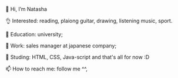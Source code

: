 💁 Hi, I’m Natasha

👌 Interested: reading, plaiong guitar, drawing, listening music, sport.

💪 Education: university;

👊 Work: sales manager at japanese company;

😤 Studing: HTML, CSS, Java-script and that's all for now :D 

📫 How to reach me:  follow me ^^,

<!---
Nattyme/Nattyme is a ✨ special ✨ repository because its `README.md` (this file) appears on your GitHub profile.
You can click the Preview link to take a look at your changes.
--->

